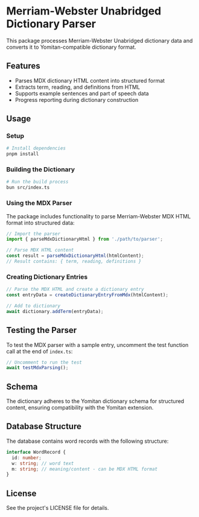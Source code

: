 # Merriam-Webster Unabridged Dictionary Parser

This package processes Merriam-Webster Unabridged dictionary data and converts it to Yomitan-compatible dictionary format.

## Features

- Parses MDX dictionary HTML content into structured format
- Extracts term, reading, and definitions from HTML
- Supports example sentences and part of speech data
- Progress reporting during dictionary construction

## Usage

### Setup

```bash
# Install dependencies
pnpm install
```

### Building the Dictionary

```bash
# Run the build process
bun src/index.ts
```

### Using the MDX Parser

The package includes functionality to parse Merriam-Webster MDX HTML format into structured data:

```typescript
// Import the parser
import { parseMdxDictionaryHtml } from './path/to/parser';

// Parse MDX HTML content
const result = parseMdxDictionaryHtml(htmlContent);
// Result contains: { term, reading, definitions }
```

### Creating Dictionary Entries

```typescript
// Parse the MDX HTML and create a dictionary entry
const entryData = createDictionaryEntryFromMdx(htmlContent);

// Add to dictionary
await dictionary.addTerm(entryData);
```

## Testing the Parser

To test the MDX parser with a sample entry, uncomment the test function call at the end of `index.ts`:

```typescript
// Uncomment to run the test
await testMdxParsing();
```

## Schema

The dictionary adheres to the Yomitan dictionary schema for structured content, ensuring compatibility with the Yomitan extension.

## Database Structure

The database contains word records with the following structure:

```typescript
interface WordRecord {
  id: number;
  w: string; // word text
  m: string; // meaning/content - can be MDX HTML format
}
```

## License

See the project's LICENSE file for details. 